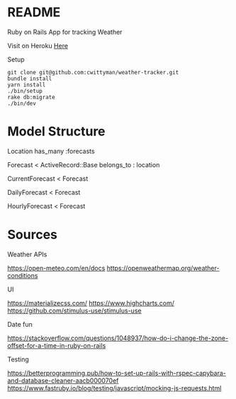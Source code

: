 # README
Ruby on Rails App for tracking Weather

Visit on Heroku [Here](https://cwitty-weather.herokuapp.com/)

Setup

```
git clone git@github.com:cwittyman/weather-tracker.git
bundle install
yarn install
./bin/setup
rake db:migrate
./bin/dev
```


# Model Structure

Location
    has_many :forecasts

Forecast < ActiveRecord::Base
    belongs_to : location

CurrentForecast < Forecast

DailyForecast < Forecast

HourlyForecast < Forecast

# Sources

Weather APIs

https://open-meteo.com/en/docs
https://openweathermap.org/weather-conditions

UI

https://materializecss.com/
https://www.highcharts.com/
https://github.com/stimulus-use/stimulus-use

Date fun

https://stackoverflow.com/questions/1048937/how-do-i-change-the-zone-offset-for-a-time-in-ruby-on-rails

Testing

https://betterprogramming.pub/how-to-set-up-rails-with-rspec-capybara-and-database-cleaner-aacb000070ef
https://www.fastruby.io/blog/testing/javascript/mocking-js-requests.html